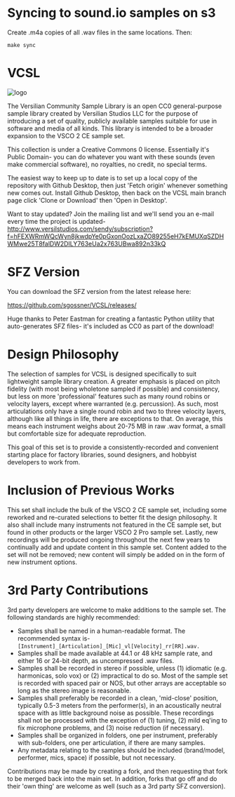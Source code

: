 # Syncing to sound.io samples on s3

Create .m4a copies of all .wav files in the same locations. Then:

```
make sync
```

# VCSL
![logo](https://github.com/sgossner/VCSL/raw/master/Assets/VCSL_Color_128x128.png "VCSL Logo")

The Versilian Community Sample Library is an open CC0 general-purpose sample library created by Versilian Studios LLC for the purpose of introducing a set of quality, publicly available samples suitable for use in software and media of all kinds. This library is intended to be a broader expansion to the VSCO 2 CE sample set.

This collection is under a Creative Commons 0 license. Essentially it's Public Domain- you can do whatever you want with these sounds (even make commercial software), no royalties, no credit, no special terms.

The easiest way to keep up to date is to set up a local copy of the repository with Github Desktop, then just 'Fetch origin' whenever something new comes out. Install Github Desktop, then back on the VCSL main branch page click 'Clone or Download' then 'Open in Desktop'.

Want to stay updated? Join the mailing list and we'll send you an e-mail every time the project is updated-
http://www.versilstudios.com/sendy/subscription?f=hFEXWRmWQcWyn8jkwdpYe0pGxonOozLxaZO89255eH7kEMUXqSZDHWMwe25T8falDW2DILY763eUa2x763UBwa892n33kQ

# SFZ Version
You can download the SFZ version from the latest release here:

https://github.com/sgossner/VCSL/releases/

Huge thanks to Peter Eastman for creating a fantastic Python utility that auto-generates SFZ files- it's included as CC0 as part of the download!

# Design Philosophy
The selection of samples for VCSL is designed specifically to suit lightweight sample library creation. A greater emphasis is placed on pitch fidelity (with most being wholetone sampled if possible) and consistency, but less on more 'professional' features such as many round robins or velocity layers, except where warranted (e.g. percussion). As such, most articulations only have a single round robin and two to three velocity layers, although like all things in life, there are exceptions to that. On average, this means each instrument weighs about 20-75 MB in raw .wav format, a small but comfortable size for adequate reproduction.

This goal of this set is to provide a consistently-recorded and convenient starting place for factory libraries, sound designers, and hobbyist developers to work from.

# Inclusion of Previous Works
This set shall include the bulk of the VSCO 2 CE sample set, including some reworked and re-curated selections to better fit the design philosophy. It also shall include many instruments not featured in the CE sample set, but found in other products or the larger VSCO 2 Pro sample set. Lastly, new recordings will be produced ongoing throughout the next few years to continually add and update content in this sample set. Content added to the set will not be removed; new content will simply be added on in the form of new instrument options.

# 3rd Party Contributions
3rd party developers are welcome to make additions to the sample set. The following standards are highly recommended:
- Samples shall be named in a human-readable format. The recommended syntax is- `[Instrument]_[Articulation]_[Mic]_vl[Velocity]_rr[RR].wav.`
- Samples shall be made available at 44.1 or 48 kHz sample rate, and either 16 or 24-bit depth, as uncompressed .wav files.
- Samples shall be recorded in stereo if possible, unless (1) idiomatic (e.g. harmonicas, solo vox) or (2) impractical to do so. Most of the sample set is recorded with spaced pair or NOS, but other arrays are acceptable so long as the stereo image is reasonable.
- Samples shall preferably be recorded in a clean, 'mid-close' position, typically 0.5-3 meters from the performer(s), in an acoustically neutral space with as little background noise as possible. These recordings shall not be processed with the exception of (1) tuning, (2) mild eq'ing to fix microphone problems, and (3) noise reduction (if necessary).
- Samples shall be organized in folders, one per instrument, preferably with sub-folders, one per articulation, if there are many samples.
- Any metadata relating to the samples should be included (brand/model, performer, mics, space) if possible, but not necessary.

Contributions may be made by creating a fork, and then requesting that fork to be merged back into the main set. In addition, forks that go off and do their 'own thing' are welcome as well (such as a 3rd party SFZ conversion).
